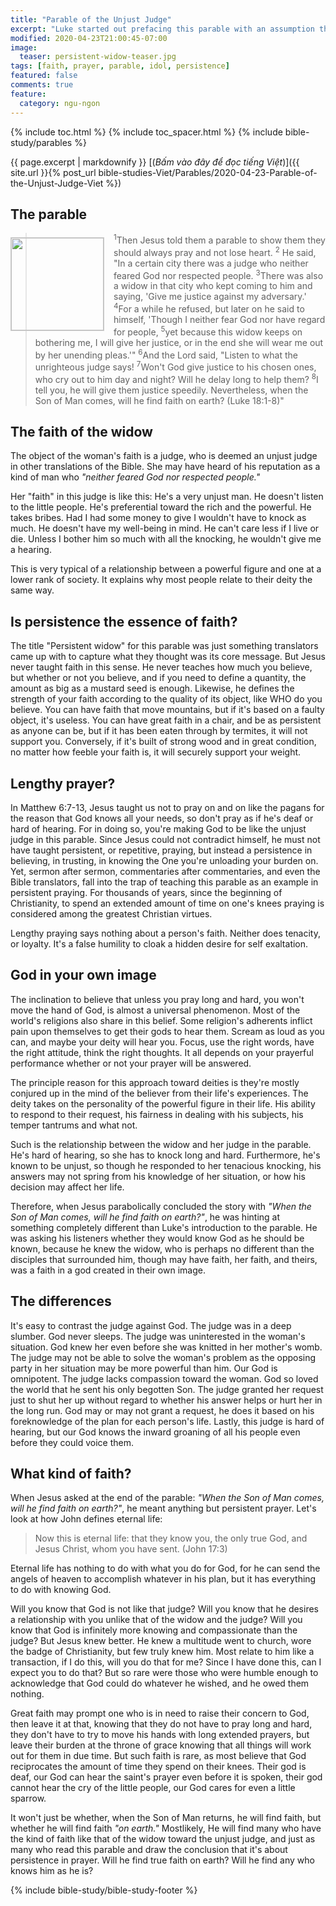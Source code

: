 ```yaml
---
title: "Parable of the Unjust Judge"
excerpt: "Luke started out prefacing this parable with an assumption that Jesus told it in order to encourage us to pray always. My understanding is Jesus was teaching us an entirely different thing."
modified: 2020-04-23T21:00:45-07:00
image:
  teaser: persistent-widow-teaser.jpg
tags: [faith, prayer, parable, idol, persistence]
featured: false
comments: true
feature:
  category: ngu-ngon
---
```


{% include toc.html %}
{% include toc_spacer.html %}
{% include bible-study/parables %}

{{ page.excerpt | markdownify }}
[(<em>Bấm vào đây để đọc tiếng Việt</em>)]({{ site.url }}{% post_url bible-studies-Viet/Parables/2020-04-23-Parable-of-the-Unjust-Judge-Viet %})

## The parable
<img alt src="{{ site.url }}/assets/images/persistent-widow-teaser.jpg" style="border: 1px solid #cccccc; margin: 7px 15px 0px 0px; max-width: 100%; height: 148px; padding: 0px; float: left;">

> <sup>1</sup>Then Jesus told them a parable to show them they should always pray and not lose heart.  <sup>2</sup> He said, "In a certain city there was a judge who neither feared God nor respected people.  <sup>3</sup>There was also a widow in that city who kept coming to him and saying, 'Give me justice against my adversary.'  <sup>4</sup>For a while he refused, but later on he said to himself, 'Though I neither fear God nor have regard for people,  <sup>5</sup>yet because this widow keeps on bothering me, I will give her justice, or in the end she will wear me out by her unending pleas.'"  <sup>6</sup>And the Lord said, "Listen to what the unrighteous judge says!  <sup>7</sup>Won't God give justice to his chosen ones, who cry out to him day and night? Will he delay long to help them?  <sup>8</sup>I tell you, he will give them justice speedily. Nevertheless, when the Son of Man comes, will he find faith on earth? (Luke 18:1-8)"

## The faith of the widow

The object of the woman's faith is a judge, who is deemed an unjust judge in other translations of the Bible. She may have heard of his reputation as a kind of man who *"neither feared God nor respected people."* 

Her "faith" in this judge is like this: He's a very unjust man. He doesn't listen to the little people. He's preferential toward the rich and the powerful. He takes bribes. Had I had some money to give I wouldn't have to knock as much. He doesn't have my well-being in mind. He can't care less if I live or die. Unless I bother him so much with all the knocking, he wouldn't give me a hearing.

This is very typical of a relationship between a powerful figure and one at a lower rank of society. It explains why most people relate to their deity the same way.

## Is persistence the essence of faith?

The title "Persistent widow" for this parable was just something translators came up with to capture what they thought was its core message. But Jesus never taught faith in this sense. He never teaches how much you believe, but whether or not you believe, and if you need to define a quantity, the amount as big as a mustard seed is enough. Likewise, he defines the strength of your faith according to the quality of its object, like WHO do you believe. You can have faith that move mountains, but if it's based on a faulty object, it's useless. You can have great faith in a chair, and be as persistent as anyone can be, but if it has been eaten through by termites, it will not support you. Conversely, if it's built of strong wood and in great condition, no matter how feeble your faith is, it will securely support your weight.

## Lengthy prayer?

In Matthew 6:7-13, Jesus taught us not to pray on and on like the pagans for the reason that God knows all your needs, so don't pray as if he's deaf or hard of hearing. For in doing so, you're making God to be like the unjust judge in this parable. Since Jesus could not contradict himself, he must not have taught persistent, or repetitive, praying, but instead a persistence in believing, in trusting, in knowing the One you're unloading your burden on. Yet, sermon after sermon, commentaries after commentaries, and even the Bible translators, fall into the trap of teaching this parable as an example in persistent praying. For thousands of years, since the beginning of Christianity, to spend an extended amount of time on one's knees praying is considered among the greatest Christian virtues.

Lengthy praying says nothing about a person's faith. Neither does tenacity, or loyalty. It's a false humility to cloak a hidden desire for self exaltation.

## God in your own image

The inclination to believe that unless you pray long and hard, you won't move the hand of God, is almost a universal phenomenon. Most of the world's religions also share in this belief. Some religion's adherents inflict pain upon themselves to get their gods to hear them. Scream as loud as you can, and maybe your deity will hear you. Focus, use the right words, have the right attitude, think the right thoughts. It all depends on your prayerful performance whether or not your prayer will be answered.

The principle reason for this approach toward deities is they're mostly conjured up in the mind of the believer from their life's experiences. The deity takes on the personality of the powerful figure in their life. His ability to respond to their request, his fairness in dealing with his subjects, his temper tantrums and what not.

Such is the relationship between the widow and her judge in the parable. He's hard of hearing, so she has to knock long and hard. Furthermore, he's known to be unjust, so though he responded to her tenacious knocking, his answers may not spring from his knowledge of her situation, or how his decision may affect her life.

Therefore, when Jesus parabolically concluded the story with *"When the Son of Man comes, will he find faith on earth?"*, he was hinting at something completely different than Luke's introduction to the parable. He was asking his listeners whether they would know God as he should be known, because he knew the widow, who is perhaps no different than the disciples that surrounded him, though may have faith, her faith, and theirs, was a faith in a god created in their own image.

## The differences

It's easy to contrast the judge against God. The judge was in a deep slumber. God never sleeps. The judge was uninterested in the woman's situation. God knew her even before she was knitted in her mother's womb. The judge may not be able to solve the woman's problem as the opposing party in her situation may be more powerful than him. Our God is omnipotent. The judge lacks compassion toward the woman. God so loved the world that he sent his only begotten Son. The judge granted her request just to shut her up without regard to whether his answer helps or hurt her in the long run. God may or may not grant a request, he does it based on his foreknowledge of the plan for each person's life. Lastly, this judge is hard of hearing, but our God knows the inward groaning of all his people even before they could voice them.

## What kind of faith?

When Jesus asked at the end of the parable: *"When the Son of Man comes, will he find faith on earth?"*, he meant anything but persistent prayer. Let's look at how John defines eternal life:

> Now this is eternal life: that they know you, the only true God, and Jesus Christ, whom you have sent. (John 17:3)

Eternal life has nothing to do with what you do for God, for he can send the angels of heaven to accomplish whatever in his plan, but it has everything to do with knowing God.

Will you know that God is not like that judge? Will you know that  he desires a relationship with you unlike that of the widow and the judge? Will you know that God is infinitely more knowing and compassionate than the judge? But Jesus knew better. He knew a multitude went to church, wore the badge of Christianity, but few truly knew him. Most relate to him like a transaction, if I do this, will you do that for me? Since I have done this, can I expect you to do that? But so rare were those who were humble enough to acknowledge that God could do whatever he wished, and he owed them nothing.

Great faith may prompt one who is in need to raise their concern to God, then leave it at that, knowing that they do not have to pray long and hard, they don't have to try to move his hands with long extended prayers, but leave their burden at the throne of grace knowing that all things will work out for them in due time. But such faith is rare, as most believe that God reciprocates the amount of time they spend on their knees. Their god is deaf, our God can hear the saint's prayer even before it is spoken, their god cannot hear the cry of the little people, our God cares for even a little sparrow.

It won't just be whether, when the Son of Man returns, he will find faith, but whether he will find faith *"on earth."* Mostlikely, He will find many who have the kind of faith like that of the widow toward the unjust judge, and just as many who read this parable and draw the conclusion that it's about persistence in prayer. Will he find true faith on earth? Will he find any who knows him as he is?

{% include bible-study/bible-study-footer %}
